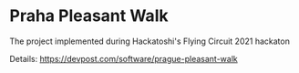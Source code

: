 # Praha Pleasant Walk
The project implemented during Hackatoshi's Flying Circuit 2021 hackaton

Details: https://devpost.com/software/prague-pleasant-walk
